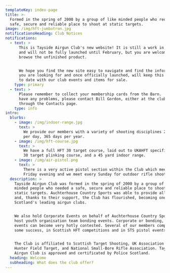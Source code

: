 ```yaml
---
templateKey: index-page
title: >-
  Formed in the spring of 2000 by a group of like minded people who required a
  safe, secure and reliable place to shoot at static targets.
image: /img/hft-jumbotron.jpg
notificationsHeading: Club Notices
notifications:
  - text: >
      This is Tayside Airgun Club's new website! It is still a work in progress
      and will not be fully launched until February, but you are welcome to
      browse the unfinished product.


      We hope you find the new site easy to navigate and find the information
      you are looking for and once officially launched, will keep this site up
      to date with our club events and items for sale.
    type: primary
  - text: >
      Please remember to collect your membership cards from the Barn.  If you
      have any problems, please contact Bill Gordon, either at the club or
      through the Contacts page.
    type: info
intro:
  blurbs:
    - image: /img/indoor-range.jpg
      text: >
        We provide our members with a variety of shooting disciplines 24 hours
        per day, 365 days per year.
    - image: /img/hft-course.jpg
      text: >
        We have a full HFT 30 target course, laid out to UKAHFT specification, a
        30 target plinking course, and a 45 yard indoor range.
    - image: /img/air-pistol.png
      text: >
        There is a very active pistol section within the Club which meets every
        Friday evening and we meet every Sunday for outdoor rifle shooting.
  description: >
    Tayside Airgun Club was formed in the spring of 2000 by a group of like
    minded people who needed a safe, secure and reliable place to shoot at
    static targets. Auchterhouse Country Sports was able to provide all of these
    and, thanks to their support, the Club has flourished, becoming one of
    Scotland's leading airgun clubs.


    We also hold Corporate Events on behalf of Auchterhouse Country Sports, and
    host youth organisation team bonding events. Corporate or bonding, these
    events can become very hotly contested. Several of our members compete, with
    some success, in Scottish HFT competitions and in STS pistol events.


    The Club is affiliated to Scottish Target Shooting, UK Association for
    Hunter Field Target, and National Small-Bore Rifle Association. Tayside
    Airgun Club is approved and certificated by Police Scotland.
  heading: Welcome
  subheading: What does the club offer?
---
```


